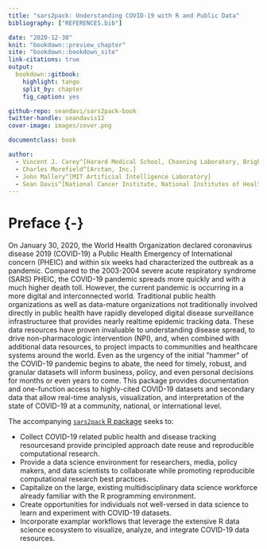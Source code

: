 ```yaml
--- 
title: "sars2pack: Understanding COVID-19 with R and Public Data"
bibliography: ["REFERENCES.bib"]

date: "2020-12-30"
knit: "bookdown::preview_chapter"
site: "bookdown::bookdown_site"
link-citations: true
output:
  bookdown::gitbook:
    highlight: tango
    split_by: chapter
    fig_caption: yes 

github-repo: seandavi/sars2pack-book
twitter-handle: seandavis12
cover-image: images/cover.png

documentclass: book

author: 
  - Vincent J. Carey^[Harard Medical School, Channing Laboratory, Brigham and Women's Hospital]
  - Charles Morefield^[Arctan, Inc.]
  - John Mallery^[MIT Artificial Intelligence Laboratory]
  - Sean Davis^[National Cancer Institute, National Institutes of Health]
---
```


# Preface {-}

On January 30, 2020, the World Health Organization declared coronavirus disease
2019 (COVID-19) a Public Health Emergency of International concern (PHEIC)
and within six weeks had characterized the outbreak as a pandemic. Compared
to the 2003-2004 severe acute respiratory syndrome (SARS) PHEIC, the
COVID-19 pandemic spreads more quickly and with a much higher death toll.
However, the current pandemic is occurring in a more digital and
interconnected world. Traditional public health organizations as well as
data-mature organizations not traditionally involved directly in public
health have rapidly developed digital disease surveillance infrastructuree
that provides nearly realtime epidemic tracking data. These data resources
have proven invaluable to understanding disease spread, to drive
non-pharmacologic intervention (NPI), and, when combined with additional
data resources, to project impacts to communities and healthcare systems
around the world. Even as the urgency of the initial "hammer" of the
COVID-19 pandemic begins to abate, the need for timely, robust, and granular
datasets will inform business, policy, and even personal decisions for
months or even years to come. This package provides documentation and
one-function access to highly-cited COVID-19 datasets and secondary data
that allow real-time analysis, visualization, and interpretation of the
state of COVID-19 at a community, national, or international level.
    
The accompanying [`sars2pack` R package](https://github.com/seandavi/sars2pack) seeks to:

* Collect COVID-19 related public health and disease tracking
resourcesand provide principled approach date reuse and
reproducible computational research.
* Provide a data science environment for researchers, media,
policy makers, and data scientists to collaborate while promoting
reproducible computational research best practices.
* Capitalize on the large, existing multidisciplinary data science
workforce already familiar with the R programming environment.
* Create opportunities for individuals not well-versed in data
science to learn and experiment with COVID-19 datasets.
* Incorporate examplar workflows that leverage the extensive R
data science ecosystem to visualize, analyze, and integrate
COVID-19 data resources.

